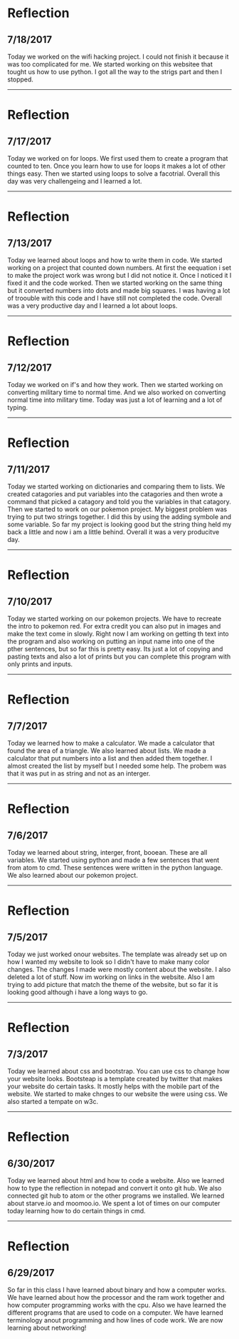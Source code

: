  # Reflection
 ## 7/18/2017
Today we worked on the wifi hacking project. I could not finish it because it was too complicated for me. We started working on this websitee that tought us how to use python. I got all the way to the strigs part and then I stopped.

---

 # Reflection
 ## 7/17/2017
Today we worked on for loops. We first used them to create a program that counted to ten. Once you learn how to use for loops it makes a lot of other things easy. Then we started using loops to solve a facotrial. Overall this day was very challengeing and I learned a lot.

---

 # Reflection
 ## 7/13/2017
Today we learned about loops and how to write them in code. We started working on a project that counted down numbers. At first the eequation i set to make the project work was wrong but I did not notice it. Once I noticed it I fixed it and the code worked. Then we started working on the same thing but it converted numbers into dots and made big squares. I was having a lot of troouble with this code and I have still not completed the code. Overall was a very productive day and I learned a lot about loops.

---

 # Reflection
 ## 7/12/2017
Today we worked on if's and how they work. Then we started working on converting military time to normal time. And we also worked on converting normal time into military time. Today was just a lot of learning and a lot of typing.

---

 # Reflection
 ## 7/11/2017
Today we started working on dictionaries and comparing them to lists. We created catagories and put variables into the catagories and then wrote a command that picked a catagory and told you the variables in that catagory. Then we started to work on our pokemon project. My biggest problem was trying to put two strings together. I did this by using the adding symbole and some variable. So far my project is looking good but the string thing held my back a little and now i am a little behind. Overall it was a very producitve day.

---

 # Reflection
 ## 7/10/2017
Today we started working on our pokemon projects. We have to recreate the intro to pokemon red. For extra credit you can also put in images and make the text come in slowly. Right now I am working on getting th text into the program and also working on putting an input name into one of the pther sentences, but so far this is pretty easy. Its just a lot of copying and pasting texts and also a lot of prints but  you can complete this program with only prints and inputs.

---

 # Reflection
 ## 7/7/2017
Today we learned how to make a calculator. We made a calculator that found the area of a triangle. We also learned about lists. We made a calculator that put numbers into a list and then added them together. I almost created the list by myself but I needed some help. The probem was that it was put in as string and not as an interger.

---

 # Reflection
 ## 7/6/2017
Today we learned about string, interger, front, booean. These are all variables. We started using python and made a few sentences that went from atom to cmd. These sentences were written in the python language. We also learned about our pokemon project.

---

 # Reflection
 ## 7/5/2017
Today we just worked onour websites. The template was already set up on how I wanted my website to look so I didn't have to make many color changes. The changes I made were mostly content about the website. I also deleted a lot of stuff. Now im working on links in the website. Also I am trying to add picture that match the theme of the website, but so far it is looking good although i have a long ways to go.

---

 # Reflection
 ## 7/3/2017

Today we learned about css and bootstrap. You can use css to change how your website looks. Bootsteap is a template created by twitter that makes your website do certain tasks. It mostly helps with the mobile part of the website. We started to make chnges to our website the were using css. We also started a tempate on w3c.

---

 # Reflection
 ## 6/30/2017
Today we learned about html and how to code a website. Also we learned how to type the reflection in notepad and convert it onto git hub. We also connected git hub to atom or the other programs we installed. We learned about starve.io and moomoo.io. We spent a lot of times on our computer today learning how to do certain things in cmd.

---

 # Reflection
 ## 6/29/2017
So far in this class I have learned about binary and how a computer works. We have learned about how the processor and the ram work together and how computer programming works with the cpu. Also we have learned the different programs that are used to code on a computer. We have learned terminology anout programming and how lines of code work. We are now learning about networking!
